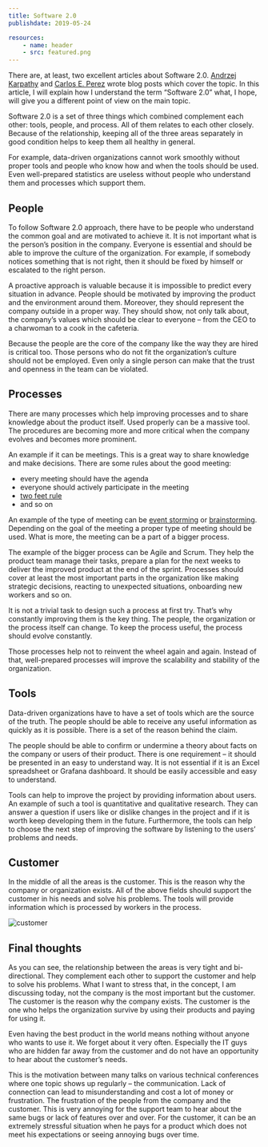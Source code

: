 ```yaml
---
title: Software 2.0
publishdate: 2019-05-24

resources:
    - name: header
    - src: featured.png
---
```


There are, at least, two excellent articles about Software 2.0. [Andrzej Karpathy](https://medium.com/@karpathy/software-2-0-a64152b37c35) and [Carlos E. Perez](https://medium.com/intuitionmachine/is-deep-learning-software-2-0-cc7ad46b138f) wrote blog posts which cover the topic. In this article, I will explain how I understand the term “Software 2.0” what, I hope, will give you a different point of view on the main topic.

Software 2.0 is a set of three things which combined complement each other: tools, people, and process. All of them relates to each other closely. Because of the relationship, keeping all of the three areas separately in good condition helps to keep them all healthy in general.

For example, data-driven organizations cannot work smoothly without proper tools and people who know how and when the tools should be used. Even well-prepared statistics are useless without people who understand them and processes which support them.

## People

To follow Software 2.0 approach, there have to be people who understand the common goal and are motivated to achieve it. It is not important what is the person’s position in the company. Everyone is essential and should be able to improve the culture of the organization. For example, if somebody notices something that is not right, then it should be fixed by himself or escalated to the right person.

A proactive approach is valuable because it is impossible to predict every situation in advance. People should be motivated by improving the product and the environment around them. Moreover, they should represent the company outside in a proper way. They should show, not only talk about, the company’s values which should be clear to everyone – from the CEO to a charwoman to a cook in the cafeteria.

Because the people are the core of the company like the way they are hired is critical too. Those persons who do not fit the organization’s culture should not be employed. Even only a single person can make that the trust and openness in the team can be violated.

## Processes

There are many processes which help improving processes and to share knowledge about the product itself. Used properly can be a massive tool. The procedures are becoming more and more critical when the company evolves and becomes more prominent.

An example if it can be meetings. This is a great way to share knowledge and make decisions. There are some rules about the good meeting:

* every meeting should have the agenda
* everyone should actively participate in the meeting
* [two feet rule](https://opensource.com/business/10/8/darwin-meets-dilbert-applying-law-two-feet-your-next-meeting)
* and so on

An example of the type of meeting can be [event storming](https://en.wikipedia.org/wiki/Event_storming) or [brainstorming](https://en.wikipedia.org/wiki/Brainstorming). Depending on the goal of the meeting a proper type of meeting should be used. What is more, the meeting can be a part of a bigger process.

The example of the bigger process can be Agile and Scrum. They help the product team manage their tasks, prepare a plan for the next weeks to deliver the improved product at the end of the sprint.
Processes should cover at least the most important parts in the organization like making strategic decisions, reacting to unexpected situations, onboarding new workers and so on.

It is not a trivial task to design such a process at first try. That’s why constantly improving them is the key thing. The people, the organization or the process itself can change. To keep the process useful, the process should evolve constantly.

Those processes help not to reinvent the wheel again and again. Instead of that, well-prepared processes will improve the scalability and stability of the organization.

## Tools

Data-driven organizations have to have a set of tools which are the source of the truth. The people should be able to receive any useful information as quickly as it is possible. There is a set of the reason behind the claim.

The people should be able to confirm or undermine a theory about facts on the company or users of their product. There is one requirement – it should be presented in an easy to understand way. It is not essential if it is an Excel spreadsheet or Grafana dashboard. It should be easily accessible and easy to understand.

Tools can help to improve the project by providing information about users. An example of such a tool is quantitative and qualitative research. They can answer a question if users like or dislike changes in the project and if it is worth keep developing them in the future. Furthermore, the tools can help to choose the next step of improving the software by listening to the users’ problems and needs.

## Customer

In the middle of all the areas is the customer. This is the reason why the company or organization exists. All of the above fields should support the customer in his needs and solve his problems. The tools will provide information which is processed by workers in the process.

![customer](/images/customer.png)

## Final thoughts

As you can see, the relationship between the areas is very tight and bi-directional. They complement each other to support the customer and help to solve his problems. What I want to stress that, in the concept, I am discussing today, not the company is the most important but the customer. The customer is the reason why the company exists. The customer is the one who helps the organization survive by using their products and paying for using it.

Even having the best product in the world means nothing without anyone who wants to use it. We forget about it very often. Especially the IT guys who are hidden far away from the customer and do not have an opportunity to hear about the customer’s needs.

This is the motivation between many talks on various technical conferences where one topic shows up regularly – the communication. Lack of connection can lead to misunderstanding and cost a lot of money or frustration. The frustration of the people from the company and the customer. This is very annoying for the support team to hear about the same bugs or lack of features over and over. For the customer, it can be an extremely stressful situation when he pays for a product which does not meet his expectations or seeing annoying bugs over time.
